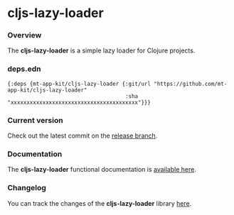 
# cljs-lazy-loader

### Overview

The <strong>cljs-lazy-loader</strong> is a simple lazy loader for Clojure projects.

### deps.edn

```
{:deps {mt-app-kit/cljs-lazy-loader {:git/url "https://github.com/mt-app-kit/cljs-lazy-loader"
                                     :sha     "xxxxxxxxxxxxxxxxxxxxxxxxxxxxxxxxxxxxxxxx"}}}
```

### Current version

Check out the latest commit on the [release branch](https://github.com/mt-app-kit/cljs-lazy-loader/tree/release).

### Documentation

The <strong>cljs-lazy-loader</strong> functional documentation is [available here](https://mt-app-kit.github.io/cljs-lazy-loader).

### Changelog

You can track the changes of the <strong>cljs-lazy-loader</strong> library [here](CHANGES.md).

